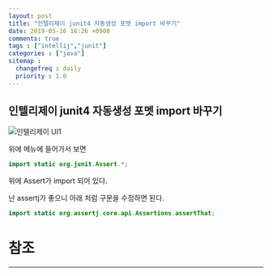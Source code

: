 ```yaml
---
layout: post
title: "인텔리제이 junit4 자동생성 포멧 import 바꾸기"
date: 2019-05-16 16:26 +0900
comments: true
tags : ["intellij","junit"]
categories : ["java"]
sitemap :
  changefreq : daily
  priority : 1.0
---
```


## 인텔리제이 junit4 자동생성 포멧 import 바꾸기


![인텔리제이 UI1](https://sejoung.github.io/images/2019_05_16_01.png)

위에 메뉴에 들어가서 보면 


```java
import static org.junit.Assert.*;
```
위에 Assert가 import 되어 있다.

난 assertj가 좋으니 아래 처럼 구문을 수정하면 된다.

```java
import static org.assertj.core.api.Assertions.assertThat;

```

# 참조
-----

